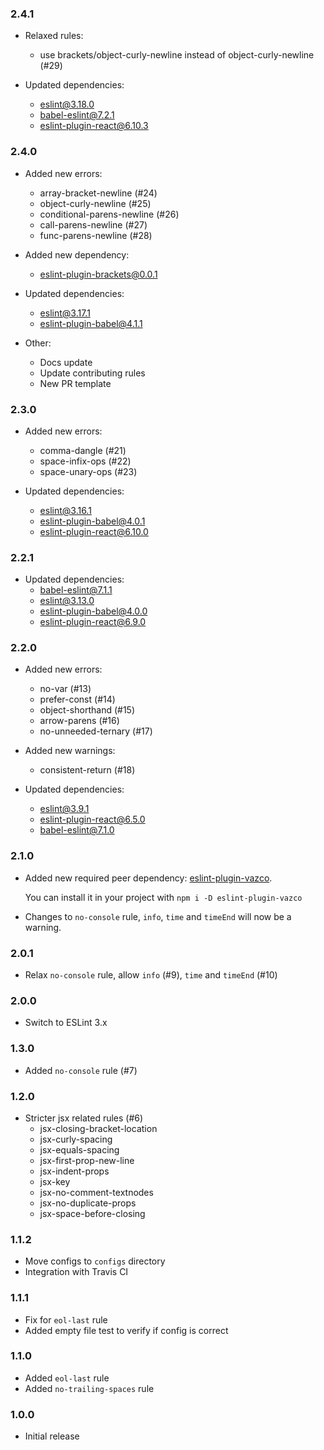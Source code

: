 ### 2.4.1

- Relaxed rules:
    - use brackets/object-curly-newline instead of object-curly-newline (#29)
    
- Updated dependencies:
    - eslint@3.18.0
    - babel-eslint@7.2.1
    - eslint-plugin-react@6.10.3

### 2.4.0

- Added new errors:
    - array-bracket-newline (#24)
    - object-curly-newline (#25)
    - conditional-parens-newline (#26)
    - call-parens-newline (#27)
    - func-parens-newline (#28)

- Added new dependency:
    - eslint-plugin-brackets@0.0.1

- Updated dependencies:
    - eslint@3.17.1
    - eslint-plugin-babel@4.1.1

- Other:
    - Docs update
    - Update contributing rules
    - New PR template

### 2.3.0

- Added new errors:
    - comma-dangle (#21)
    - space-infix-ops (#22)
    - space-unary-ops (#23)

- Updated dependencies:
    - eslint@3.16.1
    - eslint-plugin-babel@4.0.1
    - eslint-plugin-react@6.10.0

### 2.2.1

- Updated dependencies:
    - babel-eslint@7.1.1
    - eslint@3.13.0
    - eslint-plugin-babel@4.0.0
    - eslint-plugin-react@6.9.0

### 2.2.0

- Added new errors:
    - no-var (#13)
    - prefer-const (#14)
    - object-shorthand (#15)
    - arrow-parens (#16)
    - no-unneeded-ternary (#17)

- Added new warnings:
    - consistent-return (#18)

- Updated dependencies:
    - eslint@3.9.1
    - eslint-plugin-react@6.5.0
    - babel-eslint@7.1.0
 
### 2.1.0

- Added new required peer dependency: [eslint-plugin-vazco](https://www.npmjs.com/package/eslint-plugin-vazco).

    You can install it in your project with `npm i -D eslint-plugin-vazco`
    
- Changes to `no-console` rule, `info`, `time` and `timeEnd` will now be a warning.

### 2.0.1

- Relax `no-console` rule, allow `info` (#9), `time` and `timeEnd` (#10)

### 2.0.0

- Switch to ESLint 3.x

### 1.3.0

- Added `no-console` rule (#7)

### 1.2.0

- Stricter jsx related rules (#6)
    - jsx-closing-bracket-location
    - jsx-curly-spacing
    - jsx-equals-spacing
    - jsx-first-prop-new-line
    - jsx-indent-props
    - jsx-key
    - jsx-no-comment-textnodes
    - jsx-no-duplicate-props
    - jsx-space-before-closing

### 1.1.2

- Move configs to `configs` directory
- Integration with Travis CI

### 1.1.1

- Fix for `eol-last` rule
- Added empty file test to verify if config is correct

### 1.1.0

- Added `eol-last` rule
- Added `no-trailing-spaces` rule

### 1.0.0

- Initial release
